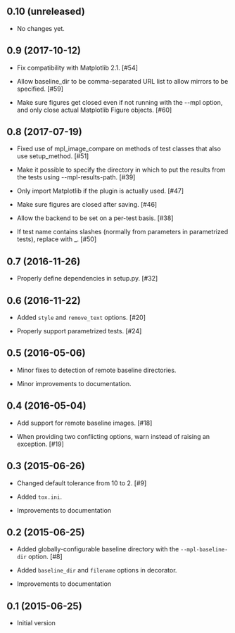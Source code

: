 0.10 (unreleased)
-----------------

- No changes yet.

0.9 (2017-10-12)
----------------

- Fix compatibility with Matplotlib 2.1. [#54]

- Allow baseline_dir to be comma-separated URL list to allow mirrors to
  be specified. [#59]

- Make sure figures get closed even if not running with the --mpl
  option, and only close actual Matplotlib Figure objects. [#60]

0.8 (2017-07-19)
----------------

- Fixed use of mpl_image_compare on methods of test classes that also
  use setup_method. [#51]

- Make it possible to specify the directory in which to put the results
  from the tests using --mpl-results-path. [#39]

- Only import Matplotlib if the plugin is actually used. [#47]

- Make sure figures are closed after saving. [#46]

- Allow the backend to be set on a per-test basis. [#38]

- If test name contains slashes (normally from parameters in
  parametrized tests), replace with _. [#50]

0.7 (2016-11-26)
----------------

- Properly define dependencies in setup.py. [#32]

0.6 (2016-11-22)
----------------

- Added ``style`` and ``remove_text`` options. [#20]

- Properly support parametrized tests. [#24]

0.5 (2016-05-06)
----------------

- Minor fixes to detection of remote baseline directories.

- Minor improvements to documentation.

0.4 (2016-05-04)
----------------

- Add support for remote baseline images. [#18]

- When providing two conflicting options, warn instead of raising an
  exception. [#19]

0.3 (2015-06-26)
----------------

- Changed default tolerance from 10 to 2. [#9]

- Added ``tox.ini``.

- Improvements to documentation

0.2 (2015-06-25)
----------------

- Added globally-configurable baseline directory with the
  ``--mpl-baseline-dir`` option. [#8]

- Added ``baseline_dir`` and ``filename`` options in decorator.

- Improvements to documentation

0.1 (2015-06-25)
----------------

- Initial version

